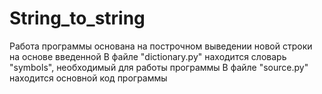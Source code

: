 # String_to_string
Работа программы основана на построчном выведении новой строки на основе введенной
В файле "dictionary.py" находится словарь "symbols", необходимый для работы программы
В файле "source.py" находится основной код программы
